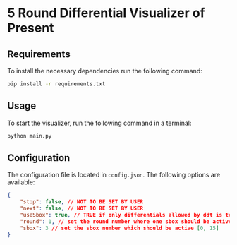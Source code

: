# 5 Round Differential Visualizer of Present

## Requirements

To install the necessary dependencies run the following command:
```bash
pip install -r requirements.txt
```

## Usage
To start the visualizer, run the following command in a terminal:
```bash
python main.py
```

## Configuration
The configuration file is located in `config.json`. The following options are available:
```json
{
    "stop": false, // NOT TO BE SET BY USER
    "next": false, // NOT TO BE SET BY USER
    "useSbox": true, // TRUE if only differentials allowed by ddt is to be used, FALSE otherwise
    "round": 1, // set the round number where one sbox should be active [0, 4]
    "sbox": 3 // set the sbox number which should be active [0, 15]
}
```


